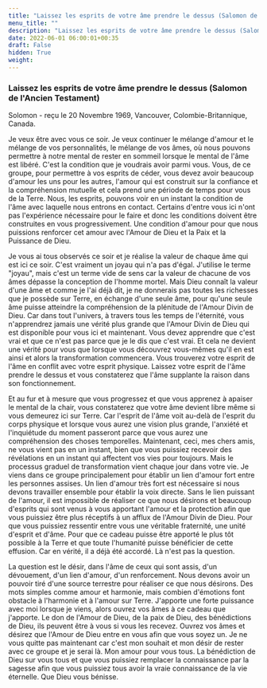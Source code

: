 ```yaml
---
title: "Laissez les esprits de votre âme prendre le dessus (Salomon de l'Ancien Testament)"
menu_title: ""
description: "Laissez les esprits de votre âme prendre le dessus (Salomon de l'Ancien Testament)"
date: 2022-06-01 06:00:01+00:35
draft: False
hidden: True
weight:
---
```

### Laissez les esprits de votre âme prendre le dessus (Salomon de l'Ancien Testament)

Solomon - reçu le 20 Novembre 1969, Vancouver, Colombie-Britannique, Canada.

Je veux être avec vous ce soir. Je veux continuer le mélange d'amour et le mélange de vos personnalités, le mélange de vos âmes, où nous pouvons permettre à notre mental de rester en sommeil lorsque le mental de l'âme est libéré. C'est la condition que je voudrais avoir parmi vous. Vous, de ce groupe, pour permettre à vos esprits de céder, vous devez avoir beaucoup d'amour les uns pour les autres, l'amour qui est construit sur la confiance et la compréhension mutuelle et cela prend une période de temps pour vous de la Terre. Nous, les esprits, pouvons voir en un instant la condition de l'âme avec laquelle nous entrons en contact. Certains d'entre vous ici n'ont pas l'expérience nécessaire pour le faire et donc les conditions doivent être construites en vous progressivement. Une condition d'amour pour que nous puissions renforcer cet amour avec l'Amour de Dieu et la Paix et la Puissance de Dieu. 

Je vous ai tous observés ce soir et je réalise la valeur de chaque âme qui est ici ce soir. C'est vraiment un joyau qui n'a pas d'égal. J'utilise le terme "joyau", mais c'est un terme vide de sens car la valeur de chacune de vos âmes dépasse la conception de l'homme mortel. Mais Dieu connaît la valeur d'une âme et comme je l'ai déjà dit, je ne donnerais pas toutes les richesses que je possède sur Terre, en échange d'une seule âme, pour qu'une seule âme puisse atteindre la compréhension de la plénitude de l'Amour Divin de Dieu. Car dans tout l'univers, à travers tous les temps de l'éternité, vous n'apprendrez jamais une vérité plus grande que l'Amour Divin de Dieu qui est disponible pour vous ici et maintenant. Vous devez apprendre que c'est vrai et que ce n'est pas parce que je le dis que c'est vrai. Et cela ne devient une vérité pour vous que lorsque vous découvrez vous-mêmes qu'il en est ainsi et alors la transformation commencera. Vous trouverez votre esprit de l'âme en conflit avec votre esprit physique. Laissez votre esprit de l'âme prendre le dessus et vous constaterez que l'âme supplante la raison dans son fonctionnement.

Et au fur et à mesure que vous progressez et que vous apprenez à apaiser le mental de la chair, vous constaterez que votre âme devient libre même si vous demeurez ici sur Terre. Car l'esprit de l'âme voit au-delà de l'esprit du corps physique et lorsque vous aurez une vision plus grande, l'anxiété et l'inquiétude du moment passeront parce que vous aurez une compréhension des choses temporelles. Maintenant, ceci, mes chers amis, ne vous vient pas en un instant, bien que vous puissiez recevoir des révélations en un instant qui affectent vos vies pour toujours. Mais le processus graduel de transformation vient chaque jour dans votre vie. Je viens dans ce groupe principalement pour établir un lien d'amour fort entre les personnes assises. Un lien d'amour très fort est nécessaire si nous devons travailler ensemble pour établir la voix directe. Sans le lien puissant de l'amour, il est impossible de réaliser ce que nous désirons et beaucoup d'esprits qui sont venus à vous apportant l'amour et la protection afin que vous puissiez être plus réceptifs à un afflux de l'Amour Divin de Dieu. Pour que vous puissiez ressentir entre vous une véritable fraternité, une unité d'esprit et d'âme. Pour que ce cadeau puisse être apporté le plus tôt possible à la Terre et que toute l'humanité puisse bénéficier de cette effusion. Car en vérité, il a déjà été accordé. Là n'est pas la question. 

La question est le désir, dans l'âme de ceux qui sont assis, d'un dévouement, d'un lien d'amour, d'un renforcement. Nous devons avoir un pouvoir tiré d'une source terrestre pour réaliser ce que nous désirons. Des mots simples comme amour et harmonie, mais combien d'émotions font obstacle à l'harmonie et à l'amour sur Terre. J'apporte une forte puissance avec moi lorsque je viens, alors ouvrez vos âmes à ce cadeau que j'apporte. Le don de l'Amour de Dieu, de la paix de Dieu, des bénédictions de Dieu, ils peuvent être à vous si vous les recevez. Ouvrez vos âmes et désirez que l'Amour de Dieu entre en vous afin que vous soyez un. Je ne vous quitte pas maintenant car c'est mon souhait et mon désir de rester avec ce groupe et je serai là. Mon amour pour vous tous. La bénédiction de Dieu sur vous tous et que vous puissiez remplacer la connaissance par la sagesse afin que vous puissiez tous avoir la vraie connaissance de la vie éternelle. Que Dieu vous bénisse.

